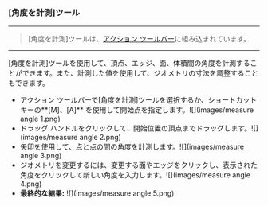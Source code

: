 

### [角度を計測]ツール

---

> [角度を計測]ツールは、[アクション ツールバー](../formit-introduction/tool-bars.md)に組み込まれています。

---

[角度を計測]ツールを使用して、頂点、エッジ、面、体積間の角度を計測することができます。また、計測した値を使用して、ジオメトリの寸法を調整することもできます。

* アクション ツールバーで[角度を計測]ツールを選択するか、ショートカットキーの**[M]、[A]** を使用して開始点を指定します。![](images/measure angle 1.png)
* ドラッグ ハンドルをクリックして、開始位置の頂点までドラッグします。![](images/measure angle 2.png)
* 矢印を使用して、点と点の間の角度を計測します。![](images/measure angle 3.png)
* ジオメトリを変更するには、変更する面やエッジをクリックし、表示された角度をクリックして新しい角度を入力します。![](images/measure angle 4.png)
* **最終的な結果:** ![](images/measure angle 5.png)

